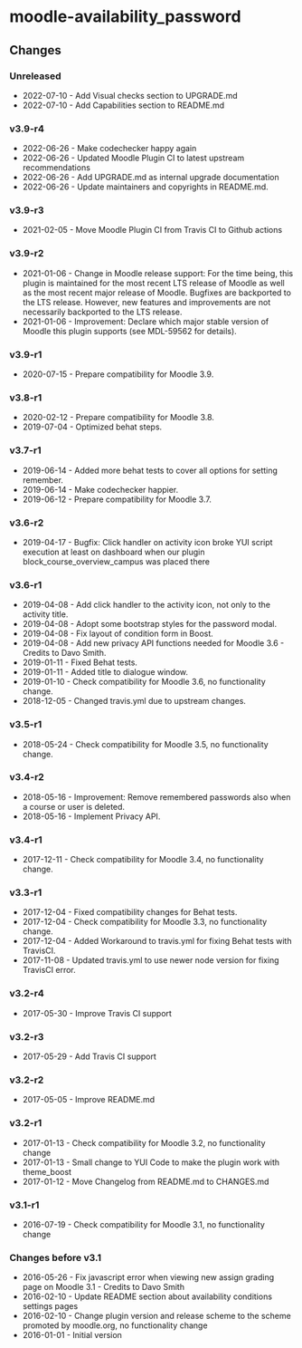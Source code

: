 moodle-availability_password
============================

Changes
-------

### Unreleased

* 2022-07-10 - Add Visual checks section to UPGRADE.md
* 2022-07-10 - Add Capabilities section to README.md

### v3.9-r4

* 2022-06-26 - Make codechecker happy again
* 2022-06-26 - Updated Moodle Plugin CI to latest upstream recommendations
* 2022-06-26 - Add UPGRADE.md as internal upgrade documentation
* 2022-06-26 - Update maintainers and copyrights in README.md.

### v3.9-r3

* 2021-02-05 - Move Moodle Plugin CI from Travis CI to Github actions

### v3.9-r2

* 2021-01-06 - Change in Moodle release support:
               For the time being, this plugin is maintained for the most recent LTS release of Moodle as well as the most recent major release of Moodle.
               Bugfixes are backported to the LTS release. However, new features and improvements are not necessarily backported to the LTS release.
* 2021-01-06 - Improvement: Declare which major stable version of Moodle this plugin supports (see MDL-59562 for details).

### v3.9-r1

* 2020-07-15 - Prepare compatibility for Moodle 3.9.

### v3.8-r1

* 2020-02-12 - Prepare compatibility for Moodle 3.8.
* 2019-07-04 - Optimized behat steps.

### v3.7-r1

* 2019-06-14 - Added more behat tests to cover all options for setting remember.
* 2019-06-14 - Make codechecker happier.
* 2019-06-12 - Prepare compatibility for Moodle 3.7.

### v3.6-r2

* 2019-04-17 - Bugfix: Click handler on activity icon broke YUI script execution at least on dashboard when our plugin block_course_overview_campus was placed there

### v3.6-r1

* 2019-04-08 - Add click handler to the activity icon, not only to the activity title.
* 2019-04-08 - Adopt some bootstrap styles for the password modal.
* 2019-04-08 - Fix layout of condition form in Boost.
* 2019-04-08 - Add new privacy API functions needed for Moodle 3.6 - Credits to Davo Smith.
* 2019-01-11 - Fixed Behat tests.
* 2019-01-11 - Added title to dialogue window.
* 2019-01-10 - Check compatibility for Moodle 3.6, no functionality change.
* 2018-12-05 - Changed travis.yml due to upstream changes.

### v3.5-r1

* 2018-05-24 - Check compatibility for Moodle 3.5, no functionality change.

### v3.4-r2

* 2018-05-16 - Improvement: Remove remembered passwords also when a course or user is deleted.
* 2018-05-16 - Implement Privacy API.

### v3.4-r1

* 2017-12-11 - Check compatibility for Moodle 3.4, no functionality change.

### v3.3-r1

* 2017-12-04 - Fixed compatibility changes for Behat tests.
* 2017-12-04 - Check compatibility for Moodle 3.3, no functionality change.
* 2017-12-04 - Added Workaround to travis.yml for fixing Behat tests with TravisCI.
* 2017-11-08 - Updated travis.yml to use newer node version for fixing TravisCI error.

### v3.2-r4

* 2017-05-30 - Improve Travis CI support

### v3.2-r3

* 2017-05-29 - Add Travis CI support


### v3.2-r2

* 2017-05-05 - Improve README.md

### v3.2-r1

* 2017-01-13 - Check compatibility for Moodle 3.2, no functionality change
* 2017-01-13 - Small change to YUI Code to make the plugin work with theme_boost
* 2017-01-12 - Move Changelog from README.md to CHANGES.md

### v3.1-r1

* 2016-07-19 - Check compatibility for Moodle 3.1, no functionality change

### Changes before v3.1

* 2016-05-26 - Fix javascript error when viewing new assign grading page on Moodle 3.1 - Credits to Davo Smith
* 2016-02-10 - Update README section about availability conditions settings pages
* 2016-02-10 - Change plugin version and release scheme to the scheme promoted by moodle.org, no functionality change
* 2016-01-01 - Initial version
